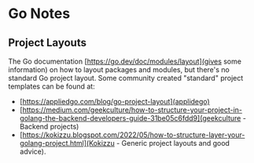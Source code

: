# Go Notes 


## Project Layouts 

The Go documentation [https://go.dev/doc/modules/layout](gives some information) on how to layout packages and modules, but there's no standard Go project layout. Some community created "standard" project templates can be found at: 
 
- [https://appliedgo.com/blog/go-project-layout](applidego)
- [https://medium.com/geekculture/how-to-structure-your-project-in-golang-the-backend-developers-guide-31be05c6fdd9](geekculture - Backend projects)
- [https://kokizzu.blogspot.com/2022/05/how-to-structure-layer-your-golang-project.html](Kokizzu - Generic project layouts and good advice).
